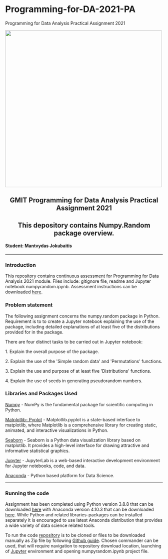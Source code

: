 # Programming-for-DA-2021-PA
Programming for Data Analysis Practical Assignment 2021

<img src="https://upload.wikimedia.org/wikipedia/commons/thumb/3/31/NumPy_logo_2020.svg/640px-NumPy_logo_2020.svg.png" width="500"/>


<h2 style="text-align: center;">GMIT Programming for Data Analysis Practical Assignment 2021</h2>
<h2 style="text-align: center;">This depository contains Numpy.Random package overview.</h2>
<h4>Student: Mantvydas Jokubaitis</h4>

___

<h3>Introduction</h3>
<p>This repository contains continuous assessment for Programming for Data Analysis 2021 module. Files include: gitignore file, readme and Jupyter notebook numpyrandom.ipynb. Assessment instructions can be downloaded <a href="https://github.com/brianmcgmit/ProgDA/raw/master/ProgDA_Assignment.pdf">here</a>.</p>

<h3>Problem statement</h3>
<p>The following assignment concerns the numpy.random package in Python. Requirement is to to create a Jupyter notebook explaining the use of the package, including detailed explanations of at least five of the distributions provided for in the package.</p>
<p>There are four distinct tasks to be carried out in Jupyter notebook:</p>
<p>1. Explain the overall purpose of the package.</p>
<p>2. Explain the use of the 'Simple random data' and 'Permutations' functions.</p>
<p>3. Explain the use and purpose of at least five 'Distributions' functions.</p>
<p>4. Explain the use of seeds in generating pseudorandom numbers. </p>

<h3>Libraries and Packages Used</h3>
<p><a href="https://numpy.org/doc/stable/user/quickstart.html">Numpy</a> - NumPy is the fundamental package for scientific computing in Python.</p>
<p><a href="https://matplotlib.org/stable/api/_as_gen/matplotlib.pyplot.html">Matplotlib- Pyplot</a> - Matplotlib.pyplot is a state-based interface to matplotlib, where Matplotlib is a comprehensive library for creating static, animated, and interactive visualizations in Python.</p>
<p><a href="https://seaborn.pydata.org/">Seaborn</a> - Seaborn is a Python data visualization library based on matplotlib. It provides a high-level interface for drawing attractive and informative statistical graphics.</p>
<p><a href="https://jupyterlab.readthedocs.io/en/latest/">Jupyter</a> - JupyterLab is a web-based interactive development environment for Jupyter notebooks, code, and data.</p>
<p><a href="https://www.anaconda.com/products/individual">Anaconda</a> - Python based platform for Data Science.</p>

___

<h3>Running the code</h3>
<p>Assignment has been completed using Python version 3.8.8 that can be downloaded <a href="https://www.python.org/downloads/">here</a> with Anaconda version 4.10.3 that can be downloaded <a href="https://www.anaconda.com/products/individual">here</a>. While Python and related libraries-packages can be installed separately it is encouraged to use latest Anaconda distribution that provides a wide variety of data science related tools.</p>
<p>To run the code <a href="https://github.com/Mantvydas-data/Programming-for-DA-2021-PA">repository</a> is to be cloned or files to be downloaded manually as Zip file by following <a href="https://docs.github.com/en/get-started/quickstart/fork-a-repo">Github guide</a>. Chosen commander can be used, that will require navigation to repository download location, launching of <a href="https://jupyterlab.readthedocs.io/en/latest/getting_started/starting.html">Jupyter</a> environment and opening numpyrandom.ipynb project file.</p>

